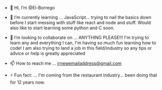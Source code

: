 - 👋 Hi, I’m @El-Borrego

- 🌱 I’m currently learning ...
          JavaScript... trying to nail the basics down before I start messing with stuff like
      react and node and stuff.
          Would also like to start learning some python and C soon.
  
- 💞️ I’m looking to collaborate on ...
           ANYTHING PLEASE!!! I'm trying to learn any and everything I can, I'm having so much fun
    learning how to code!
          I am also trying to land a job in this field/industry so any tips or advice or help is
    greatly appreciated
  
- 📫 How to reach me ...
          jrnewemailaddress@gmail.com
  
- ⚡ Fun fact: ...
          I'm coming from the restaurant industry... been doing that for 12 years now.

<!---
El-Borrego/El-Borrego is a ✨ special ✨ repository because its `README.md` (this file) appears on your GitHub profile.
You can click the Preview link to take a look at your changes.
--->
